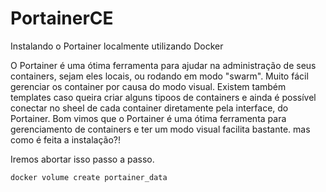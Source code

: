 # PortainerCE
Instalando o Portainer localmente utilizando Docker

O Portainer é uma ótima ferramenta para ajudar na administração de seus containers, sejam eles locais, ou rodando em modo "swarm". Muito fácil gerenciar os container por causa do modo visual.
Existem também templates caso queira criar alguns tipoos de containers e ainda é possível conectar no sheel de cada container diretamente pela interface, do Portainer.
Bom vimos que o Portainer é uma ótima ferramenta para gerenciamento de containers e ter um modo visual facilita bastante.
mas como é feita a instalação?!

Iremos abortar isso passo a passo.
```
docker volume create portainer_data
```
